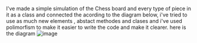 I've made a simple simulation of the Chess board and every type of piece in it as a class and connected the acording to the diagram below, i've tried to use as much new elements , abstact methodes and clases and i've used polimorfism to make it easier to write the code and make it clearer.
here is the diagram 
![image](https://user-images.githubusercontent.com/90339098/194203158-e37571bf-c828-4398-9b47-e1fb3d2e0a8e.png)
